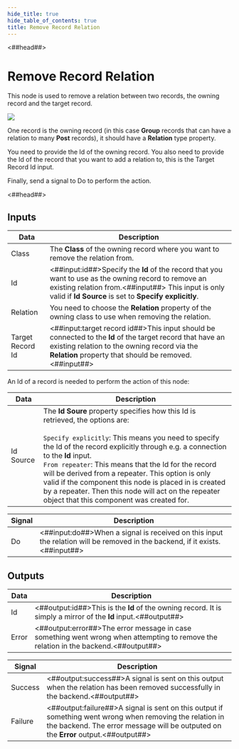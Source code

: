 ```yaml
---
hide_title: true
hide_table_of_contents: true
title: Remove Record Relation
---
```


<##head##>

# Remove Record Relation

This node is used to remove a relation between two records, the owning record and the target record.

<div className="ndl-image-with-background l">

![](nodes/data/cloud-data/remove-record-relation/remove-relation.png)

</div>

One record is the owning record (in this case **Group** records that can have a relation to many **Post** records), it should have a **Relation** type property.

You need to provide the <span className="ndl-data">Id</span> of the owning record. You also need to provide the <span className="ndl-data">Id</span> of the record that you want to add a relation to, this is the <span className="ndl-data">Target Record Id</span> input.

Finally, send a <span className="ndl-signal">signal</span> to <span className="ndl-signal">Do</span> to perform the action.

<##head##>

## Inputs

| Data                                               | Description                                                                                                                                                                                                          |
| -------------------------------------------------- | -------------------------------------------------------------------------------------------------------------------------------------------------------------------------------------------------------------------- |
| <span className="ndl-data">Class</span>            | The **Class** of the owning record where you want to remove the relation from.                                                                                                                                       |
| <span className="ndl-data">Id</span>               | <##input:id##>Specify the **Id** of the record that you want to use as the owning record to remove an existing relation from.<##input##> This input is only valid if **Id Source** is set to **Specify explicitly**. |
| <span className="ndl-data">Relation</span>         | You need to choose the **Relation** property of the owning class to use when removing the relation.                                                                                                                  |
| <span className="ndl-data">Target Record Id</span> | <##input:target record id##>This input should be connected to the **Id** of the target record that have an existing relation to the owning record via the **Relation** property that should be removed.<##input##>   |

An Id of a record is needed to perform the action of this node:

| Data                                        | Description                                                                                                                                                                                                                                                                                                                                                                                                                                                                                             |
| ------------------------------------------- | ------------------------------------------------------------------------------------------------------------------------------------------------------------------------------------------------------------------------------------------------------------------------------------------------------------------------------------------------------------------------------------------------------------------------------------------------------------------------------------------------------- |
| <span className="ndl-data">Id Source</span> | The **Id Soure** property specifies how this Id is retrieved, the options are:<br/><br/>`Specify explicitly`: This means you need to specify the Id of the record explicitly through e.g. a connection to the **Id** input.<br/>`From repeater`: This means that the Id for the record will be derived from a repeater. This option is only valid if the component this node is placed in is created by a repeater. Then this node will act on the repeater object that this component was created for. |


| Signal                                 | Description                                                                                                                 |
| -------------------------------------- | --------------------------------------------------------------------------------------------------------------------------- |
| <span className="ndl-signal">Do</span> | <##input:do##>When a signal is received on this input the relation will be removed in the backend, if it exists.<##input##> |

## Outputs

| Data                                    | Description                                                                                                                         |
| --------------------------------------- | ----------------------------------------------------------------------------------------------------------------------------------- |
| <span className="ndl-data">Id</span>    | <##output:id##>This is the **Id** of the owning record. It is simply a mirror of the **Id** input.<##output##>                      |
| <span className="ndl-data">Error</span> | <##output:error##>The error message in case something went wrong when attempting to remove the relation in the backend.<##output##> |

| Signal                                      | Description                                                                                                                                                                                    |
| ------------------------------------------- | ---------------------------------------------------------------------------------------------------------------------------------------------------------------------------------------------- |
| <span className="ndl-signal">Success</span> | <##output:success##>A signal is sent on this output when the relation has been removed successfully in the backend.<##output##>                                                                |
| <span className="ndl-signal">Failure</span> | <##output:failure##>A signal is sent on this output if something went wrong when removing the relation in the backend. The error message will be outputed on the **Error** output.<##output##> |
